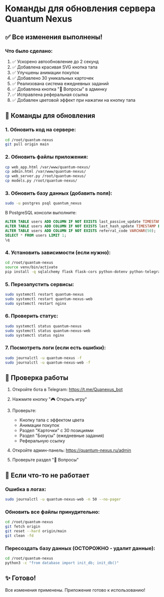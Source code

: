 # Команды для обновления сервера Quantum Nexus

## ✅ Все изменения выполнены!

### Что было сделано:
1. ✅ Ускорено автообновление до 2 секунд
2. ✅ Добавлена красивая SVG кнопка тапа
3. ✅ Улучшены анимации покупок
4. ✅ Добавлено 30 уникальных карточек
5. ✅ Реализована система ежедневных заданий
6. ✅ Добавлена кнопка "💬 Вопросы" в админку
7. ✅ Исправлена реферальная ссылка
8. ✅ Добавлен цветовой эффект при нажатии на кнопку тапа

## 🚀 Команды для обновления

### 1. Обновить код на сервере:
```bash
cd /root/quantum-nexus
git pull origin main
```

### 2. Обновить файлы приложения:
```bash
cp web_app.html /var/www/quantum-nexus/
cp admin.html /var/www/quantum-nexus/
cp web_server.py /root/quantum-nexus/
cp models.py /root/quantum-nexus/
```

### 3. Обновить базу данных (добавить поля):
```bash
sudo -u postgres psql quantum_nexus
```

В PostgreSQL консоли выполните:
```sql
ALTER TABLE users ADD COLUMN IF NOT EXISTS last_passive_update TIMESTAMP DEFAULT CURRENT_TIMESTAMP;
ALTER TABLE users ADD COLUMN IF NOT EXISTS last_hash_update TIMESTAMP DEFAULT CURRENT_TIMESTAMP;
ALTER TABLE users ADD COLUMN IF NOT EXISTS referral_code VARCHAR(50);
SELECT * FROM users LIMIT 1;
\q
```

### 4. Установить зависимости (если нужно):
```bash
cd /root/quantum-nexus
source venv/bin/activate
pip install -q sqlalchemy flask flask-cors python-dotenv python-telegram-bot
```

### 5. Перезапустить сервисы:
```bash
sudo systemctl restart quantum-nexus
sudo systemctl restart quantum-nexus-web
sudo systemctl restart nginx
```

### 6. Проверить статус:
```bash
sudo systemctl status quantum-nexus
sudo systemctl status quantum-nexus-web
sudo systemctl status nginx
```

### 7. Посмотреть логи (если есть ошибки):
```bash
sudo journalctl -u quantum-nexus -f
sudo journalctl -u quantum-nexus-web -f
```

## 📝 Проверка работы

1. Откройте бота в Telegram: https://t.me/Quanexus_bot
2. Нажмите кнопку "🎮 Открыть игру"
3. Проверьте:
   - Кнопку тапа с эффектом цвета
   - Анимации покупок
   - Раздел "Карточки" с 30 позициями
   - Раздел "Бонусы" (ежедневные задания)
   - Реферальную ссылку

4. Откройте админ-панель: https://quantum-nexus.ru/admin
5. Проверьте раздел "💬 Вопросы"

## 🔧 Если что-то не работает

### Ошибка в логах:
```bash
sudo journalctl -u quantum-nexus-web -n 50 --no-pager
```

### Обновить все файлы принудительно:
```bash
cd /root/quantum-nexus
git fetch origin
git reset --hard origin/main
git clean -fd
```

### Пересоздать базу данных (ОСТОРОЖНО - удалит данные):
```bash
cd /root/quantum-nexus
python3 -c "from database import init_db; init_db()"
```

## ✨ Готово!

Все изменения применены. Приложение готово к использованию!




